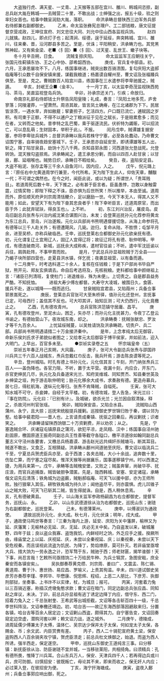 <!-- { "loadSidebar": true } -->
　　大盗独行虎、满天星、一丈青、上天猴等五部在宜川、雒川、韩城间恣掠，副总兵赵大胤在韩城——去贼营二十里，不敢出战；士绅强之出，报五十级，验之则率妇女首也。给事中魏呈润劾大胤，落职。
　　命洪承畴总督陕西三边军务兵部右侍郎兼右副都御史。
　　乙未，命太监张彝宪总理户、工二部钱粮，唐文征提督京营戎政，王坤往宣府、刘文忠往大同、刘允中往山西各监视兵饷。
　　赵四儿就擒。赵四儿，即点灯子也；起清涧、绥德，逞于延绥，奔突韩城、宜川、雒川，往来秦、晋，沿河郡县多苦之。至是，伏诛；平阳稍安，洪承畴力也。其党黑煞神起，又有紫金梁、老■〈犭回〉■〈犭回〉、过天星、乱世王、蠍子块等。
　　冬十月辛丑朔，日食。
　　流贼复掠庆阳。
　　命太监监军王应朝往关宁，张国元徃蓟镇东协、王之心中协、邵希韶西协。
　　庚戌，官兵复中部县。初，六月，王承恩屡攻不下。八月，练国事继进，贼突出数百骑溃围，复勾庆阳大盗郝临庵等引众数千自保安镇来援，谋截我粮道；杨嘉谟自耀州至，曹文诏及张福臻兵俱至。至是，克之。曹贼数百人陷宜川县，练国事在三水遣参将李卑驰援之，贼遁。
　　辛亥，封岷王企■〈金丰〉。
　　十一月丁亥，以太监李奇茂监视陕西苑马、茶马，吴直监视登岛兵饷。
　　辛卯，孙承宗还关门，引疾；命放归。
　　命南京礼部右侍郎钱士升祭告凤阳皇陵；礼成，奏言：『凤阳土地多荒，庐舍寥落；冈陵灌莽，一望萧然。周咨其故，皆言凤土确瘠，在江北诸郡为下下。民居皆涂茨，一遇水旱，弃如敝屣；挈妻担子，乞活四方。户口既已流亡，逋赋因之岁积。有司束于正额，不得不以逋户之丁粮派征于见在之赋长，于是赔累愈多；而见在者，又转而之他矣。昔李特之乱巴蜀，乘于驱逐流民。伏祈特为蠲赈，可以招流亡，可以息乱萌；生财固本，举积于此』。不报。
　　闰月戊申，贼谭雄复据安塞，参将李卑驻兵城外；总督洪承畴以我兵若株守宁塞，必至各处蠢动，乃命曹文诏围宁塞，自率骑夜趋安塞城下。壬子，王承恩亦自延安至，即诱谭雄等五人出，斩之。降丁陷甘泉县，劫饷十万八千两，杀知县郭永图；河西道张允登战死。允登转饷，混天猴勾盗掠焉。洪承畴闻之，遣王承恩分剿，而自以四百人赴甘泉；以甘泉，鄜、延咽喉也。贼势日炽，承畴日不暇给矣。
　　癸丑，夜，盗陷安定县。大盗不粘泥、张存孟等三千余人自鱼河川，因内应，入之。
　　戊午，倪元璐上言：『原任右中允黄道周学行兼至，今代所希。天为陛下生此人，仰佐天章，黼黻一代；不可谓之偶然也。在今之时，闻臣此说，或以为疑；所谓世人「贵耳贱目」。若道周死后数十年，天下推之，必有甚于臣言者。臣虽愚悖，岂敢以身触雷霆，过情奖物；即陛下释之不诛，臣亦惧为后世所笑！所以推举，本由至诚。道周而外，原任顺天府尹刘宗周清恬鲠介，足以磨励一世。今天下本无人，得其人又不能用；如此，安望天下有为陛下奋其忠良者乎！陛下幸听臣言，还道周原官，而出臣于外；此犹弃珷玞，得良玉也』。上不听。
　　初，东江刘兴治反，屠皮岛。皮岛旧副总兵张焘与兴治内戚沈某合谋图兴治，未发；会登莱巡抚孙元化荐参将黄龙为东江总兵，至岛，兴治遂叛。元化以兵部尚书熊明遇督援切急，从海上命参将孔有德等以三千人赴关外；有德遭飓风，几毙。迨归，复命从陆，不胜愤；屯邹平月余，进至吴桥，亦称兵破临邑。壬申，巡抚登莱右佥都御史孙元化欲亲抚有德。初，元化谓复辽土宜用辽人，固辽人宜得辽将；故征辽将孔有德、耿仲明等。甲戌，有德连破商河、新城，巡抚余大成称疾，遣材官往谕；不听。遣中军沈廷谕以兵往，肩舆赴阵，不事甲胄而败。
　　是月，宁武总兵孙显祖败贼于万全县——乃蝎子块所部四营也，走夏县洪水镇，佯乞抚；夜袭显祖营，以有备而遁。
　　十二月庚午，时考选科道二十余人，复核在任钱粮；于是下户部尚书毕自严狱，熊开元、郑友玄俱谪去。命自后考选将及，先核税粮。吏科都给事中颜继祖上言：『诸臣已列清班，复使杜门；进退维谷，殊为未便』。上切责之。自是郡县益务严酷，不知抚恤。
　　进祖大寿少傅左都督。大寿守大凌城，被围日久，食匮、援兵不赴，遂以城降——既而逃归。
　　甘泉贼陷宜君县，又陷葭州；兵备佥事郭景嵩死之。
　　庚辰，登莱总兵官张可大至朱桥驿，值孙元化还登州，言抚事已定，可毋西行；盖信其不反也。可大叩其详，始知叵测；可大仍西行，元化竟檄止之。
　　乙酉，孔有德攻青州。
　　总兵官陈洪范镇守居庸、昌平。
　　庚寅，孔有德攻登州，至泥水山，困乏，矢亦尽；而孙元化主抚甚力，令夜丁乙登云书谕之，有德始营山下。夜攻城东南，却之。
　　洪承畴奏：抚贼张献忠、罗汝才等千九百余人。
　　上忧延绥贼蔓，以吴甡请饷及洪承畴疏，切责户、兵二部。兵部尚书熊明遇请措二十万金接济秦中。
　　是年，上念孝纯太后无御容，命新乐侯刘氏求子弟貌似者图之；又绘孝元太后御容于博平侯家，并如前法，迎入大明门。上早出，百官多未至。
　　●崇祯实录卷之五
　　怀宗端皇帝（五）
　　崇祯五年春正月己亥朔，大风霾。
　　庚子，张可大令副总兵张焘与邵国祚川兵共三千六百人战城东，焘兵忽戴红巾反击，我兵歼焉；游击陈良谟等死之。
　　辛丑，登州城陷。时孔有德上书孙元化，元化信其言；午刻，开门纳张焘兵三百人——盖伪降也。各官力阻，不听，置于太平营。夜漏十刻，内应合，开东门，杀官吏绅民几尽，执元化及兵备道宋光兰、知府吴维城、同知贾杰、知县秦世英及乡绅梁之垣，拘于游击耿仲明宅；胁元化移余大成书，求奏赦有德。更造舟募兵，居七日，得舡航海，遂纵元化等归。张焘不肯降贼，自缢死。
　　壬寅，张可大知水城不可守，杀妾婢，自经于太平楼。初，有德攻城，登人告急，宋光兰曰：『事在防院』。元化曰：『已别有计』。及城破，欲杀光兰；光兰因自叙清操，释之，杀故河州判官张瑶。
　　癸卯，贼陷保安县，又陷合水县。
　　流贼陷山西蒲州、永宁，且大掠；巡抚宋统殷提兵援剿。巡按御史罗世锦归咎于秦，谓以邻为壑。给事中裴君阳——晋人也，上言请责成秦镇、抚驱之回秦后，再议剿抚；识者笑之。
　　洪承畴请留陕西饷银二十万资剿费，并以劝农；从之。
　　先是，宁塞逸贼合环、庆诸寇屯镇原县之蒲河，欲犯平凉，走凤翔、汉中；练国事自泾州驰赴固原，檄固原道王振奇同副总兵王性善等截守各隘口，檄平凉道徐如翰同副总兵董志义守泾州各要害，又檄总兵杨嘉谟、游击赵光远共缉奸杀贼塘马，断其耳目。贼遂不敢出，又食乏，互相猜疑。洪承畴从鄜州间道驰至庆阳，曹文诏以临洮兵二千至，宁夏总兵贺虎臣兵亦至，会于西澳；各夹击贼，大小十余战，追奔数十里，伤坠亡算，而宁塞之寇尽矣。惟浑天猴等尚据襄乐，国事遂移镇宁州。时以西澳之捷，为用兵来第一。戊午，承畴等击贼槐安堡，又败之；贼虽奔窜，尚破华亭、扰庄浪，而官兵追捕亟，贼皆破胆争潜匿。先是，陇西韩城、安塞、安定诸寇，承畴偕文诏先后清荡；铁角城为边盗薮，贼魁郝临庵、可天飞以援中部，亦为王师所败。独行狼窜入其伍，耕牧铁角城为持久计；闻他盗尽平，则亦震惧。虎儿凹锥子山之贼大败，可天飞已斩其二贼，皆生得就诛。自是，西人稍休息焉。
　　辛亥，孔有德破黄县。
　　壬子，以山海关监军参政杨嗣昌为右佥都御史，提督军务，巡抚山、永。
　　乙卯，以山东武德道徐从治为右都御史，巡抚山东；谢琏为右副都御史，巡抚登莱。
　　己未，有德薄莱州。
　　庚申，以傅淑训为通政使。
　　逮故巡抚孙元化、余大成。秋七月，元化伏诛；明年，戍大成。
　　甲子，通政使马鸣世等奏言：『三秦为海内上游，延安、庆阳为关中藩屏，榆林又为延、庆藩篱；无榆林必无延、庆，无延、庆必无关中矣。乃自盗发以来，破城屠野，四年于兹；良以盗众我寡、盗饱我饥，内鲜经时之饷，外乏应手之援。揆厥所由，缘庙堂之上以延、庆视延、庆，未尝以全秦视延、庆；以秦视秦，未尝以天下安危视秦。而且误视此流盗为饥民、为降丁，势焰燎原，莫可扑灭。若非庙堂亟增大兵、措大饷为一劳永逸之计，恐军骛于东，贼驰于西；师老财匮，揭竿谁御！天下事，尚忍言哉！乞敕所司亟措饷二十万给民牛种、为兵士犒赏，急图安戢，庶全秦安而各镇安矣』。
　　吴执御奏荐黄克缵、刘宗周、姜曰广、文震孟、陈仁锡、黄道周、曹于汴、惠世扬、易应昌、罗喻义，上责其徇滥。辛未，四川道试御史吴彦芳亦奏荐李瑾、李邦华、毕懋康、倪思辉、程绍，上恶二人朋比，下彦芳、执御刑部狱，坐奏事、上书诈不以实律，杖，为城旦；报可。
　　丙寅，河套着力兔以三百骑近塞，称插汉虎墩兔憨求款；曹文诏在暗门，同定边副总兵张应昌、同知赵之庠议，未决。丁卯，前总兵孙显祖有逃丁诱定边降丁内应，借守东、西二门，招着力兔入之；千总张射奎、王希武等出城拒截，文诏等各击斩百四十一级，千总李世科阵没。文诏奉檄还靖边。初，哈台吉——故辽东海西部落因避敌来归，分置各镇，哈台吉等百余人居定边；文诏剿山西盗，颇得其力。自宁塞告变，文诏回奏窥定边空虚，潜购河套以畔；赖文诏力战，逐之城外。
　　二月庚午，德陵成，进周延儒少傅兼太子太傅，温体仁、吴宗达少保并太子太保，何如宠太子太保，各赐金、币；余文武、内臣赏赉有差。
　　丙子，西人二十骑犯宣府黄土梁，保安盗购西人八百余骑夹攻宁镇，贺虎臣溃走；前总兵杜文焕御之，始退。而盗为西人所诱，强半西走，保定遂空。
　　甲申，巡抚山东御史王道纯言三事。曰分移镇：新抚臣徐从治、防臣谢琏不宜并城，一当移驻莱阳，共相掎角。曰须精兵：孔有德所畏，惟降丁川兵耳。合山东兵万人，保安、天津兵四千人；若再得边兵或川兵，庶可防御。曰慎招安：彼既叛亡，毋论其不来，即来而收之，保无奸人内应；必过莱入登，在彼招安为便。
　　丁亥，海宁扞海塘成。
　　庚寅，盗夜入鄜州；兵备佥事郭应响出御，死之。
